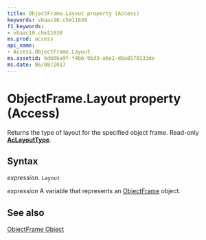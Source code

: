 ```yaml
---
title: ObjectFrame.Layout property (Access)
keywords: vbaac10.chm11638
f1_keywords:
- vbaac10.chm11638
ms.prod: access
api_name:
- Access.ObjectFrame.Layout
ms.assetid: bd666a9f-f4b6-9b33-a6e1-d6a8570133de
ms.date: 06/08/2017
---
```



# ObjectFrame.Layout property (Access)

Returns the type of layout for the specified object frame. Read-only  **[AcLayoutType](Access.AcLayoutType.md)**.


## Syntax

_expression_. `Layout`

_expression_ A variable that represents an [ObjectFrame](Access.ObjectFrame.md) object.


## See also


[ObjectFrame Object](Access.ObjectFrame.md)

